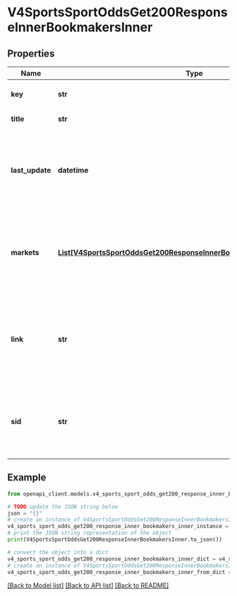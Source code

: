 # V4SportsSportOddsGet200ResponseInnerBookmakersInner


## Properties

Name | Type | Description | Notes
------------ | ------------- | ------------- | -------------
**key** | **str** | A unique slug (key) of the bookmaker | [optional] 
**title** | **str** | A formatted title of the bookmaker | [optional] 
**last_update** | **datetime** | A timestamp of when the bookmaker&#39;s odds were last read. Will be an integer if dateFormat&#x3D;unix, otherwise it will be a string | [optional] 
**markets** | [**List[V4SportsSportOddsGet200ResponseInnerBookmakersInnerMarketsInner]**](V4SportsSportOddsGet200ResponseInnerBookmakersInnerMarketsInner.md) | The included market depends on the specified &#39;markets&#39; GET param. NOTE Allow for the addition of new market types in future. | [optional] 
**link** | **str** | Link to the event on the bookmaker&#39;s website if available. This field is included when providing the query parameter includeLinks&#x3D;true | [optional] 
**sid** | **str** | The bookmaker&#39;s id of the event if available. This field is included when providing the query parameter includeSids&#x3D;true | [optional] 

## Example

```python
from openapi_client.models.v4_sports_sport_odds_get200_response_inner_bookmakers_inner import V4SportsSportOddsGet200ResponseInnerBookmakersInner

# TODO update the JSON string below
json = "{}"
# create an instance of V4SportsSportOddsGet200ResponseInnerBookmakersInner from a JSON string
v4_sports_sport_odds_get200_response_inner_bookmakers_inner_instance = V4SportsSportOddsGet200ResponseInnerBookmakersInner.from_json(json)
# print the JSON string representation of the object
print(V4SportsSportOddsGet200ResponseInnerBookmakersInner.to_json())

# convert the object into a dict
v4_sports_sport_odds_get200_response_inner_bookmakers_inner_dict = v4_sports_sport_odds_get200_response_inner_bookmakers_inner_instance.to_dict()
# create an instance of V4SportsSportOddsGet200ResponseInnerBookmakersInner from a dict
v4_sports_sport_odds_get200_response_inner_bookmakers_inner_from_dict = V4SportsSportOddsGet200ResponseInnerBookmakersInner.from_dict(v4_sports_sport_odds_get200_response_inner_bookmakers_inner_dict)
```
[[Back to Model list]](../README.md#documentation-for-models) [[Back to API list]](../README.md#documentation-for-api-endpoints) [[Back to README]](../README.md)


